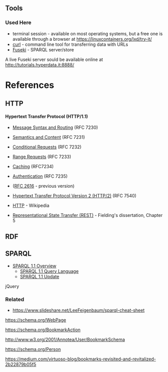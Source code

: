## Tools

### Used Here

* terminal session - available on most operating systems, but a free one is available through a browser at https://linuxcontainers.org/lxd/try-it/
* [curl](https://curl.se/) - command line tool for transferring data with URLs
* [Fuseki](https://jena.apache.org/documentation/fuseki2/) - SPARQL server/store

A live Fuseki server sould be available online at http://tutorials.hyperdata.it:8888/


# References

## HTTP

#### Hypertext Transfer Protocol (HTTP/1.1)
* [Message Syntax and Routing](https://tools.ietf.org/html/rfc7230) (RFC 7230)
* [Semantics and Content](https://tools.ietf.org/html/rfc7231) (RFC 7231)
* [Conditional Requests](https://tools.ietf.org/html/rfc7232) (RFC 7232)
* [Range Requests](https://tools.ietf.org/html/rfc7233) (RFC 7233)
* [Caching](https://tools.ietf.org/html/rfc7234) (RFC7234)
* [Authentication](https://tools.ietf.org/html/rfc7235) (RFC 7235)
* ([RFC 2616](https://tools.ietf.org/html/rfc2616) - previous version)

* [Hypertext Transfer Protocol Version 2 (HTTP/2)](https://tools.ietf.org/html/rfc7540) (RFC 7540)

* [HTTP](https://en.wikipedia.org/wiki/Hypertext_Transfer_Protocol) - Wikipedia

* [Representational State Transfer (REST)](https://www.ics.uci.edu/~fielding/pubs/dissertation/rest_arch_style.htm) - Fielding's dissertation, Chapter 5

## RDF

## SPARQL


* [SPARQL 1.1 Overview](https://www.w3.org/TR/sparql11-overview/)
  * [SPARQL 1.1 Query Language](http://www.w3.org/TR/2013/REC-sparql11-query-20130321)
  * [SPARQL 1.1 Update](http://www.w3.org/TR/2013/REC-sparql11-update-20130321)

jQuery

### Related

  * https://www.slideshare.net/LeeFeigenbaum/sparql-cheat-sheet

https://schema.org/WebPage

https://schema.org/BookmarkAction

http://www.w3.org/2001/Annotea/User/BookmarkSchema

https://schema.org/Person

https://medium.com/virtuoso-blog/bookmarks-revisited-and-revitalized-2b22879b05f5

